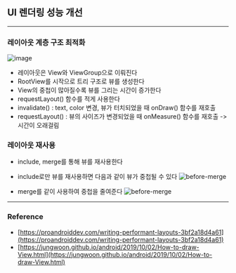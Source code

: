 ## UI 렌더링 성능 개선
---

### 레이아웃 계층 구조 최적화
![image](https://miro.medium.com/max/692/1*abc0UlGj1myFD0eph4pZjQ.png)
 - 레이아웃은 View와 ViewGroup으로 이뤄진다
 - RootView를 시작으로 트리 구조로 뷰를 생성한다
 - View의 중첩이 많아질수록 뷰를 그리는 시간이 증가한다
 - requestLayout() 함수를 적게 사용한다
 - invalidate() : text, color 변경, 뷰가 터치되었을 때 onDraw() 함수를 재호출
 - requestLayout() : 뷰의 사이즈가 변경되었을 때 onMeasure() 함수를 재호출 -> 시간이 오래걸림

### 레이아웃 재사용
 - include, merge를 통해 뷰를 재사용한다

 - include로만 뷰를 재사용하면 다음과 같이 뷰가 중첩될 수 있다
![before-merge](https://miro.medium.com/max/1000/1*Grxj64w7gmVrJxDsk4qDcA.png)

 - merge를 같이 사용하여 중첩을 줄여준다
![before-merge](https://miro.medium.com/max/1000/1*FyzCjMY3e8eUMHzbobRTzg.png)

---
 ### Reference 
  - [https://proandroiddev.com/writing-performant-layouts-3bf2a18d4a61](https://proandroiddev.com/writing-performant-layouts-3bf2a18d4a61)
  - [https://jungwoon.github.io/android/2019/10/02/How-to-draw-View.html](https://jungwoon.github.io/android/2019/10/02/How-to-draw-View.html)